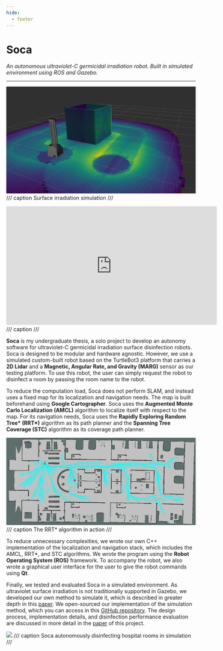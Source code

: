```yaml
---
hide:
  - footer
---
```


# Soca

*An autonomous ultraviolet-C germicidal irradiation robot. Built in simulated environment using ROS and Gazebo.*

---

![](../resources/projects/soca/soca.png)
/// caption
Surface irradiation simulation
///

<iframe width="560" height="315" src="https://www.youtube.com/embed/DIwOiWrwsZ8?si=lBd3nLtX9VzA_FrA" title="YouTube video player" frameborder="0" allow="accelerometer; autoplay; clipboard-write; encrypted-media; gyroscope; picture-in-picture; web-share" referrerpolicy="strict-origin-when-cross-origin" allowfullscreen></iframe>
/// caption
///

**Soca** is my undergraduate thesis, a solo project to develop an autonomy software for ultraviolet-C germicidal irradiation surface disinfection robots. Soca is designed to be modular and hardware agnostic. However, we use a simulated custom-built robot based on the TurtleBot3 platform that carries a **2D Lidar** and a **Magnetic, Angular Rate, and Gravity (MARG)** sensor as our testing platform. To use this robot, the user can simply request the robot to disinfect a room by passing the room name to the robot.

To reduce the computation load, Soca does not perform SLAM, and instead uses a fixed map for its localization and navigation needs. The map is built beforehand using **Google Cartographer**. Soca uses the **Augmented Monte Carlo Localization (AMCL)** algorithm to localize itself with respect to the map. For its navigation needs, Soca uses the **Rapidly Exploring Random Tree\* (RRT\*)** algorithm as its path planner and the **Spanning Tree Coverage (STC)** algorithm as its coverage path planner.

![](../resources/projects/soca/rrtstar.png)
/// caption
The RRT* algorithm in action
///

To reduce unnecessary complexities, we wrote our own C++ implementation of the localization and navigation stack, which includes the AMCL, RRT*, and STC algorithms. We wrote the program using the **Robot Operating System (ROS)** framework. To accompany the robot, we also wrote a graphical user interface for the user to give the robot commands using **Qt**. 

Finally, we tested and evaluated Soca in a simulated environment. As ultraviolet surface irradiation is not traditionally supported in Gazebo, we developed our own method to simulate it, which is described in greater depth in this <a href="https://ieeexplore.ieee.org/abstract/document/9501868" target="_blank">paper</a>. We open-sourced our implementation of the simulation method, which you can access in this <a href="https://github.com/titoirfan/soca_octomap" target="_blank">GitHub repository</a>. The design process, implementation details, and disinfection performance evaluation are discussed in more detail in the <a href="https://ieeexplore.ieee.org/abstract/document/9501737" target="_blank">paper</a> of this project.

![](../resources/projects/soca/gui_demo.gif)
/// caption
Soca autonomously disinfecting hospital rooms in simulation
///

